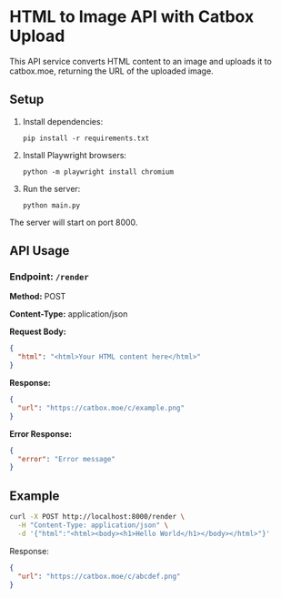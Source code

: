 # HTML to Image API with Catbox Upload

This API service converts HTML content to an image and uploads it to catbox.moe, returning the URL of the uploaded image.

## Setup

1. Install dependencies:
   ```
   pip install -r requirements.txt
   ```

2. Install Playwright browsers:
   ```
   python -m playwright install chromium
   ```

3. Run the server:
   ```
   python main.py
   ```

The server will start on port 8000.

## API Usage

### Endpoint: `/render`

**Method:** POST

**Content-Type:** application/json

**Request Body:**
```json
{
  "html": "<html>Your HTML content here</html>"
}
```

**Response:**
```json
{
  "url": "https://catbox.moe/c/example.png"
}
```

**Error Response:**
```json
{
  "error": "Error message"
}
```

## Example

```bash
curl -X POST http://localhost:8000/render \
  -H "Content-Type: application/json" \
  -d '{"html":"<html><body><h1>Hello World</h1></body></html>"}'
```

Response:
```json
{
  "url": "https://catbox.moe/c/abcdef.png"
}
